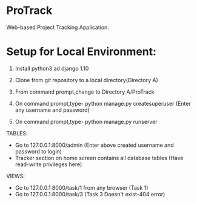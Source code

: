 # ProTrack
Web-based Project Tracking Application.

# Setup for Local Environment:
 1) Install python3 ad django 1.10
 
 2) Clone from git repository to a local directory(Directory A)
 
 3) From command prompt,change to Directory A/ProTrack
 
 4) On command prompt,type- python manage.py createsuperuser (Enter any username and password)

 5) On command prompt,type- python manage.py runserver
 
 TABLES:
  - Go to 127.0.0.1:8000/admin (Enter above created username and password to login)
  - Tracker section on home screen contains all database tables (Have read-write privileges here)
 
VIEWS:
  - Go to 127.0.0.1:8000/task/1 from any browser (Task 1)
  - Go to 127.0.0.1:8000/task/3 (Task 3 Doesn't exist-404 error)
 


